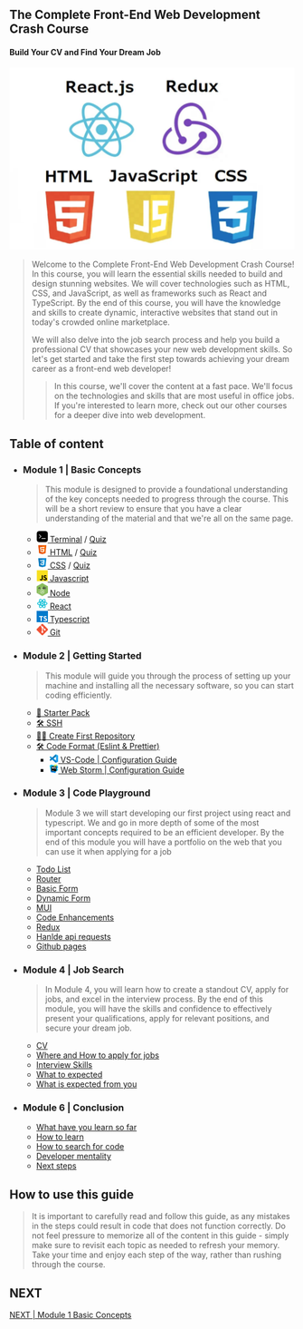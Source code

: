 ## The Complete Front-End Web Development Crash Course
#### Build Your CV and Find Your Dream Job
<img src="./imgs/hero.png" />

> Welcome to the Complete Front-End Web Development Crash Course! In this course, you will learn the essential skills needed to build and design stunning websites. We will cover technologies such as HTML, CSS, and JavaScript, as well as frameworks such as React and TypeScript. By the end of this course, you will have the knowledge and skills to create dynamic, interactive websites that stand out in today's crowded online marketplace.
> 
> We will also delve into the job search process and help you build a professional CV that showcases your new web development skills. So let's get started and take the first step towards achieving your dream career as a front-end web developer!
>
> > In this course, we'll cover the content at a fast pace. We'll focus on the technologies and skills that are most useful in office jobs.
> > If you're interested to learn more, check out our other courses for a deeper dive into web development.


## Table of content
- ### Module 1 | Basic Concepts
    > This module is designed to provide a foundational understanding of the key concepts needed to progress through the course.
    This will be a short review to ensure that you have a clear understanding of the material and that we're all on the same page.
    - [<img src="./imgs/terminal-icon.jpeg" width="20"/> Terminal](./module_01/terminal.md) / [Quiz](./module_01/terminal_quiz.md)
    - [<img src="./imgs/html5-icon.jpeg" width="20"/> HTML](./module_01/html.md) / [Quiz](./module_01/html_quiz.md)
    - [<img src="./imgs/css3-icon.jpeg" width="20"/> CSS](./module_01/css.md) / [Quiz](./module_01/css_quiz.md)
    - [<img src="./imgs/javascript-logo.png" width="20"/> Javascript](./module_01/javascript.md)
    - [<img src="./imgs/node-js-icon.jpeg" width="20"/> Node](./module_01/node.md)
    - [<img src="./imgs/react-icon.png" width="20"/> React](./module_01/react.md)
    - [<img src="./imgs/typescript-icon.jpeg" width="20"/> Typescript](./module_01/typescript.md)
    - [<img src="./imgs/git-icon.jpeg" width="20"/> Git](./module_01/git.md)


- ### Module 2 | Getting Started
    > This module will guide you through the process of setting up your machine and installing all the necessary software, so you can start coding efficiently.
  - [🎒 Starter Pack](module_02/starterPack.md)
  - [🛠 SSH](module_02/ssh.md)
  - [👨‍🎨 Create First Repository](module_02/createFirstRepository.md)
  - [🛠 Code Format (Eslint & Prettier)](module_02/CODE_FORMAT_WITH_ESLINT_&_PRETTIER.md)
    - [<img src="./imgs/vscode_logo.png" width="15"/> VS-Code | Configuration Guide](module_02/vscodeConfigurationGuide.md)
    - [<img src="./imgs/webstorm_logo.svg" width="15"/> Web Storm | Configuration Guide](module_02/webstormConfigurationGuide.md)

- ### Module 3 | Code Playground
  > Module 3 we will start developing our first project using react and typescript.
  > We and go in more depth of some of the most important concepts required to be an efficient developer.
  > By the end of this module you will have a portfolio on the web that you can use it when applying for a job
  - [Todo List]()
  - [Router]()
  - [Basic Form]()
  - [Dynamic Form]()
  - [MUI]()
  - [Code Enhancements]()
  - [Redux]()
  - [Hanlde api requests]()
  - [Github pages]()

- ### Module 4 | Job Search
    > In Module 4, you will learn how to create a standout CV, apply for jobs, and excel in the interview process. By the end of this module, you will have the skills and confidence to effectively present your qualifications, apply for relevant positions, and secure your dream job.
  - [CV]()
  - [Where and How to apply for jobs]()
  - [Interview Skills]()
  - [What to expected]()
  - [What is expected from you]()

- ### Module 6 | Conclusion
  - [What have you learn so far]()
  - [How to learn]()
  - [How to search for code]()
  - [Developer mentality]()
  - [Next steps]()

## How to use this guide
> It is important to carefully read and follow this guide, as any mistakes in the steps could result in code that does not function correctly. Do not feel pressure to memorize all of the content in this guide - simply make sure to revisit each topic as needed to refresh your memory. Take your time and enjoy each step of the way, rather than rushing through the course.

## NEXT
[NEXT | Module 1 Basic Concepts](./module_01/README.md)